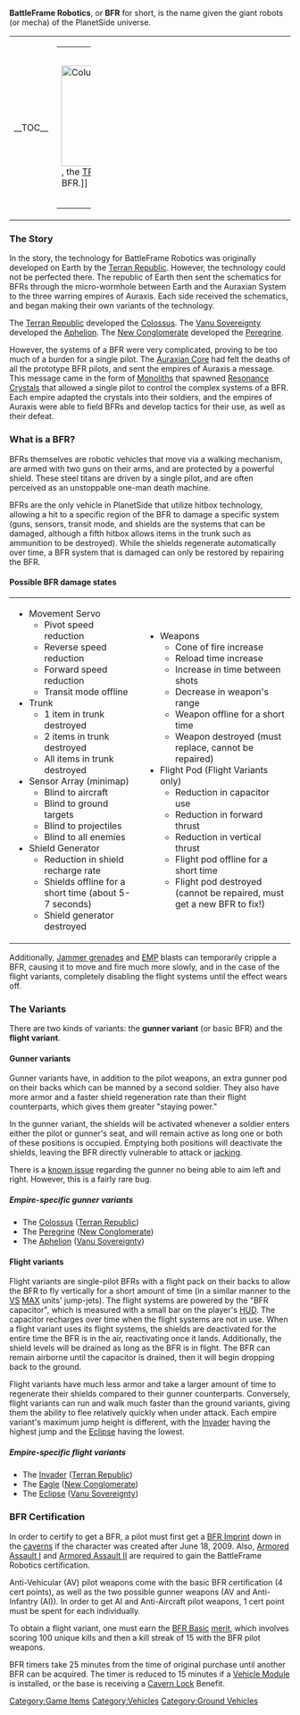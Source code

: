 **BattleFrame Robotics**, or **BFR** for short, is the name given the
giant robots (or mecha) of the PlanetSide universe.

<table>
<colgroup>
<col style="width: 19%" />
<col style="width: 80%" />
</colgroup>
<tbody>
<tr class="odd">
<td><p>__TOC__</p></td>
<td style="text-align: center;"><table style="width:10%;">
<colgroup>
<col style="width: 3%" />
<col style="width: 3%" />
<col style="width: 3%" />
</colgroup>
<tbody>
<tr class="odd">
<td><p><img src="Colussus.jpg" title="fig:Colussus.jpg" width="180" alt="Colussus.jpg" />, the <a href="TR.md" title="wikilink">TR</a> gunner variant BFR.]]</p></td>
<td><p><img src="AphelionPicture.jpg" title="fig:AphelionPicture.jpg" width="210" alt="AphelionPicture.jpg" />, the <a href="VS.md" title="wikilink">VS</a> gunner variant BFR.]]</p></td>
<td><p><img src="NC_Peregrine.jpg" title="fig:NC_Peregrine.jpg" width="165" alt="NC_Peregrine.jpg" />, the <a href="NC.md" title="wikilink">NC</a> gunner variant BFR.]]</p></td>
</tr>
</tbody>
</table></td>
</tr>
</tbody>
</table>

### The Story

In the story, the technology for BattleFrame Robotics was originally
developed on Earth by the [Terran Republic](Terran_Republic.md).
However, the technology could not be perfected there. The republic of
Earth then sent the schematics for BFRs through the micro-wormhole
between Earth and the Auraxian System to the three warring empires of
Auraxis. Each side received the schematics, and began making their own
variants of the technology.

The [Terran Republic](Terran_Republic.md) developed the
[Colossus](Colossus.md).
The [Vanu Sovereignty](Vanu_Sovereignty.md) developed the
[Aphelion](Aphelion.md).
The [New Conglomerate](New_Conglomerate.md) developed the
[Peregrine](Peregrine.md).

However, the systems of a BFR were very complicated, proving to be too
much of a burden for a single pilot. The [Auraxian
Core](Auraxian_Core.md) had felt the deaths of all the prototype
BFR pilots, and sent the empires of Auraxis a message. This message came
in the form of [Monoliths](Monolith.md) that spawned [Resonance
Crystals](Resonance_Crystals.md) that allowed a single pilot to
control the complex systems of a BFR. Each empire adapted the crystals
into their soldiers, and the empires of Auraxis were able to field BFRs
and develop tactics for their use, as well as their defeat.

### What is a BFR?

BFRs themselves are robotic vehicles that move via a walking mechanism,
are armed with two guns on their arms, and are protected by a powerful
shield. These steel titans are driven by a single pilot, and are often
perceived as an unstoppable one-man death machine.

BFRs are the only vehicle in PlanetSide that utilize hitbox technology,
allowing a hit to a specific region of the BFR to damage a specific
system (guns, sensors, transit mode, and shields are the systems that
can be damaged, although a fifth hitbox allows items in the trunk such
as ammunition to be destroyed). While the shields regenerate
automatically over time, a BFR system that is damaged can only be
restored by repairing the BFR.

#### Possible BFR damage states

<table>
<tbody>
<tr class="odd">
<td><ul>
<li>Movement Servo
<ul>
<li>Pivot speed reduction</li>
<li>Reverse speed reduction</li>
<li>Forward speed reduction</li>
<li>Transit mode offline</li>
</ul></li>
<li>Trunk
<ul>
<li>1 item in trunk destroyed</li>
<li>2 items in trunk destroyed</li>
<li>All items in trunk destroyed</li>
</ul></li>
<li>Sensor Array (minimap)
<ul>
<li>Blind to aircraft</li>
<li>Blind to ground targets</li>
<li>Blind to projectiles</li>
<li>Blind to all enemies</li>
</ul></li>
<li>Shield Generator
<ul>
<li>Reduction in shield recharge rate</li>
<li>Shields offline for a short time (about 5-7 seconds)</li>
<li>Shield generator destroyed</li>
</ul></li>
</ul></td>
<td><ul>
<li>Weapons
<ul>
<li>Cone of fire increase</li>
<li>Reload time increase</li>
<li>Increase in time between shots</li>
<li>Decrease in weapon's range</li>
<li>Weapon offline for a short time</li>
<li>Weapon destroyed (must replace, cannot be repaired)</li>
</ul></li>
<li>Flight Pod (Flight Variants only)
<ul>
<li>Reduction in capacitor use</li>
<li>Reduction in forward thrust</li>
<li>Reduction in vertical thrust</li>
<li>Flight pod offline for a short time</li>
<li>Flight pod destroyed (cannot be repaired, must get a new BFR to fix!)</li>
</ul></li>
</ul></td>
</tr>
</tbody>
</table>

Additionally, [Jammer grenades](Jammer_Grenade.md) and
[EMP](EMP.md) blasts can temporarily cripple a BFR, causing it
to move and fire much more slowly, and in the case of the flight
variants, completely disabling the flight systems until the effect wears
off.

### The Variants

There are two kinds of variants: the **gunner variant** (or basic BFR)
and the **flight variant**.

#### Gunner variants

Gunner variants have, in addition to the pilot weapons, an extra gunner
pod on their backs which can be manned by a second soldier. They also
have more armor and a faster shield regeneration rate than their flight
counterparts, which gives them greater "staying power."

In the gunner variant, the shields will be activated whenever a soldier
enters either the pilot or gunner's seat, and will remain active as long
one or both of these positions is occupied. Emptying both positions will
deactivate the shields, leaving the BFR directly vulnerable to attack or
[jacking](Jack.md).

There is a [known issue](Known_Issues.md) regarding the gunner
no being able to aim left and right. However, this is a fairly rare bug.

##### Empire-specific gunner variants

- The [Colossus](Colossus.md) ([Terran
  Republic](Terran_Republic.md))
- The [Peregrine](Peregrine.md) ([New
  Conglomerate](New_Conglomerate.md))
- The [Aphelion](Aphelion.md) ([Vanu
  Sovereignty](Vanu_Sovereignty.md))

#### Flight variants

Flight variants are single-pilot BFRs with a flight pack on their backs
to allow the BFR to fly vertically for a short amount of time (in a
similar manner to the [VS](Vanu_Sovereignty.md) [MAX](Mechanized_Assault_Exo-Suit.md) units'
jump-jets). The flight systems are powered by the "BFR capacitor", which
is measured with a small bar on the player's [HUD](Heads-up_Display.md). The
capacitor recharges over time when the flight systems are not in use.
When a flight variant uses its flight systems, the shields are
deactivated for the entire time the BFR is in the air, reactivating once
it lands. Additionally, the shield levels will be drained as long as the
BFR is in flight. The BFR can remain airborne until the capacitor is
drained, then it will begin dropping back to the ground.

Flight variants have much less armor and take a larger amount of time to
regenerate their shields compared to their gunner counterparts.
Conversely, flight variants can run and walk much faster than the ground
variants, giving them the ability to flee relatively quickly when under
attack. Each empire variant's maximum jump height is different, with the
[Invader](Invader.md) having the highest jump and the
[Eclipse](Eclipse.md) having the lowest.

##### Empire-specific flight variants

- The [Invader](Invader.md) ([Terran
  Republic](Terran_Republic.md))
- The [Eagle](Eagle.md) ([New
  Conglomerate](New_Conglomerate.md))
- The [Eclipse](Eclipse.md) ([Vanu
  Sovereignty](Vanu_Sovereignty.md))

### BFR Certification

In order to certify to get a BFR, a pilot must first get a [BFR
Imprint](BFR_Imprint.md) down in the
[caverns](Caverns.md) if the character was created after June 18, 2009. Also, [Armored Assault I](Armored_Assault_I.md) and
[Armored Assault II](Armored_Assault_II.md) are required to gain
the BattleFrame Robotics certification.

Anti-Vehicular (AV) pilot weapons come with the basic BFR certification
(4 cert points), as well as the two possible gunner weapons (AV and
Anti-Infantry (AI)). In order to get AI and Anti-Aircraft pilot weapons,
1 cert point must be spent for each individually.

To obtain a flight variant, one must earn the [BFR
Basic](</BFR_(Merit)>) [merit](Merit_Commendations.md), which involves
scoring 100 unique kills and then a kill streak of 15 with the BFR pilot
weapons.

BFR timers take 25 minutes from the time of original purchase until
another BFR can be acquired. The timer is reduced to 15 minutes if a
[Vehicle Module](Vehicle_Module.md) is installed, or the base is
receiving a [Cavern Lock](Cavern_Lock.md) Benefit.

[Category:Game Items](Category:Game_Items.md)
[Category:Vehicles](Category:Vehicles.md) [Category:Ground
Vehicles](Category:Ground_Vehicles.md)
